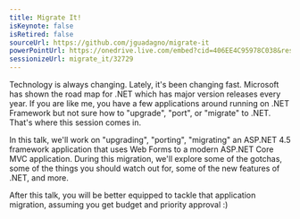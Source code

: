 ```yaml
---
title: Migrate It!
isKeynote: false
isRetired: false
sourceUrl: https://github.com/jguadagno/migrate-it
powerPointUrl: https://onedrive.live.com/embed?cid=406EE4C95978C038&resid=406EE4C95978C038%2176463&authkey=AInDP9QbEcT8bhc&em=2
sessionizeUrl: migrate_it/32729
---
```

Technology is always changing. Lately, it's been changing fast. Microsoft has shown the road map for .NET which has major version releases every year. If you are like me, you have a few applications around running on .NET Framework but not sure how to "upgrade", "port", or "migrate" to .NET. That's where this session comes in.

In this talk, we'll work on "upgrading", "porting", "migrating" an ASP.NET 4.5 framework application that uses Web Forms to a modern ASP.NET Core MVC application.  During this migration, we'll explore some of the gotchas, some of the things you should watch out for, some of the new features of .NET, and more.

After this talk, you will be better equipped to tackle that application migration, assuming you get budget and priority approval :)
